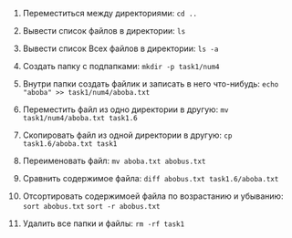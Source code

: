 1. Переместиться между директориями: 
`cd ..`

2. Вывести список файлов в директории: 
`ls`

3. Вывести список Всех файлов в директории: 
`ls -a`

4. Создать папку с подпапками: 
`mkdir -p task1/num4`

5. Внутри папки создать файлик и записать в него что-нибудь: 
`echo "aboba" >> task1/num4/aboba.txt`

6. Переместить файл из одно директории в другую: 
`mv task1/num4/aboba.txt task1.6`

7. Скопировать файл из одной директории в другую: 
`cp task1.6/aboba.txt task1`

8. Переименовать файл: 
`mv aboba.txt abobus.txt`

9. Сравнить содержимое файла: 
`diff abobus.txt task1.6/aboba.txt`

10. Отсортировать содержимоей файла по возрастанию и убыванию: 
`sort abobus.txt`
`sort -r abobus.txt`

11. Удалить все папки и файлы: 
`rm -rf task1`
